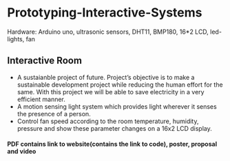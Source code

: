 # Prototyping-Interactive-Systems
Hardware: Arduino uno, ultrasonic sensors, DHT11, BMP180, 16*2 LCD, led-lights, fan

## Interactive Room
- A sustaianble project of future. Project’s objective is to make a sustainable development project while reducing the
human effort for the same. With this project we will be able to save electricity in a very efficient manner.
- A motion sensing light system which provides light wherever it senses the presence of a person. 
- Control fan speed according to the room temperature, humidity, pressure and show these parameter changes on a 16x2 LCD display.
#### PDF contains link to website(contains the link to code), poster, proposal and video
